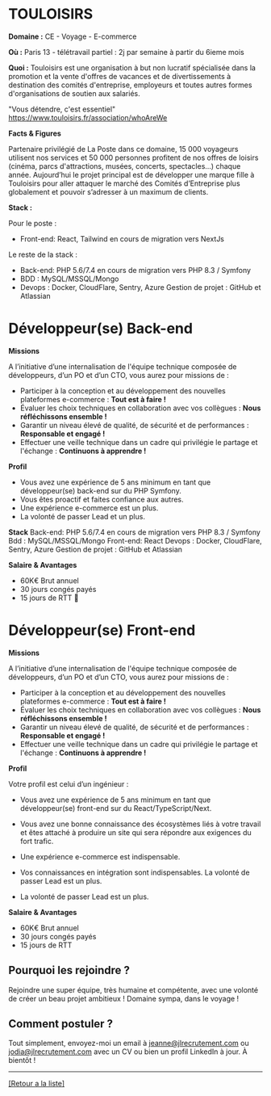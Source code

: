 #  TOULOISIRS

**Domaine :** CE - Voyage - E-commerce

**Où :** Paris 13 - télétravail partiel : 2j par semaine à partir du 6ieme mois

**Quoi :** Touloisirs est une organisation à but non lucratif spécialisée dans la promotion et la vente d'offres de vacances et de divertissements à destination des comités d'entreprise, employeurs et toutes autres formes d'organisations de soutien aux salariés.

"Vous détendre, c'est essentiel" 
https://www.touloisirs.fr/association/whoAreWe

**Facts & Figures**

Partenaire privilégié de La Poste dans ce domaine, 15 000 voyageurs utilisent nos services et 50 000 personnes profitent de nos offres de loisirs (cinéma, parcs d'attractions, musées, concerts, spectacles...) chaque année. Aujourd’hui le projet principal est de développer une marque fille à Touloisirs pour aller attaquer le marché des Comités d’Entreprise plus globalement et pouvoir s’adresser à un maximum de clients.


**Stack :**

Pour le poste : 
- Front-end: React, Tailwind en cours de migration vers NextJs

Le reste de la stack : 
- Back-end: PHP 5.6/7.4 en cours de migration vers PHP 8.3 / Symfony
- BDD : MySQL/MSSQL/Mongo
- Devops : Docker, CloudFlare, Sentry, Azure Gestion de projet : GitHub et Atlassian


# Développeur(se) Back-end

**Missions**

A l’initiative d’une internalisation de l'équipe technique composée de développeurs, d’un PO et d’un CTO, vous aurez pour missions de :

- Participer à la conception et au développement des nouvelles plateformes e-commerce : **Tout est à faire !** 
- Évaluer les choix techniques en collaboration avec vos collègues : **Nous réfléchissons ensemble !**
- Garantir un niveau élevé de qualité, de sécurité et de performances : **Responsable et engagé !**
- Effectuer une veille technique dans un cadre qui privilégie le partage et l'échange : **Continuons à apprendre !**

**Profil**

- Vous avez une expérience de 5 ans minimum en tant que développeur(se) back-end sur du PHP Symfony. 
- Vous êtes proactif et faites confiance aux autres. 
- Une expérience e-commerce est un plus. 
- La volonté de passer Lead et un plus.

**Stack**
Back-end: PHP 5.6/7.4 en cours de migration vers PHP 8.3 / Symfony
Bdd : MySQL/MSSQL/Mongo
Front-end: React
Devops : Docker, CloudFlare, Sentry, Azure Gestion de projet : GitHub et Atlassian

**Salaire & Avantages**

* 60K€ Brut annuel
* 30 jours congés payés
* 15 jours de RTT 🔧
 

# Développeur(se) Front-end

**Missions**

A l’initiative d’une internalisation de l'équipe technique composée de développeurs, d’un PO et d’un CTO, vous aurez pour missions de :

- Participer à la conception et au développement des nouvelles plateformes e-commerce : **Tout est à faire !** 
- Évaluer les choix techniques en collaboration avec vos collègues : **Nous réfléchissons ensemble !**
- Garantir un niveau élevé de qualité, de sécurité et de performances : **Responsable et engagé !**
- Effectuer une veille technique dans un cadre qui privilégie le partage et l'échange : **Continuons à apprendre !**

**Profil**

Votre profil est celui d’un ingénieur :

- Vous avez une expérience de 5 ans minimum en tant que développeur(se) front-end sur du React/TypeScript/Next.
- Vous avez une bonne connaissance des écosystèmes liés à votre travail et êtes attaché à produire un site qui sera répondre aux exigences du fort trafic.
- Une expérience e-commerce est indispensable.
- Vos connaissances en intégration sont indispensables. La volonté de passer Lead est un plus.

- La volonté de passer Lead est un plus.

**Salaire & Avantages**

* 60K€ Brut annuel
* 30 jours congés payés
* 15 jours de RTT


## Pourquoi les rejoindre ?

Rejoindre une super équipe, très humaine et compétente, avec une volonté de créer un beau projet ambitieux !
Domaine sympa, dans le voyage ! 

## Comment postuler ?

Tout simplement, envoyez-moi un email à jeanne@jlrecrutement.com ou jodia@jlrecrutement.com avec un CV ou bien un profil LinkedIn à jour. À bientôt ! 

 ----
<a href="https://github.com/jlondiche/job-board-php/blob/master/README.md">[Retour a la liste]</a>